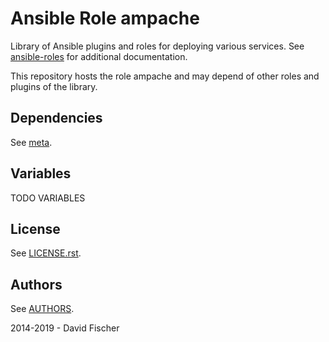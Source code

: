 # Ansible Role ampache

Library of Ansible plugins and roles for deploying various services.
See [ansible-roles](https://github.com/davidfischer-ch/ansible-roles) for additional documentation.

This repository hosts the role ampache and may depend of other roles and plugins of the library.

## Dependencies

See [meta](meta/main.yml).

## Variables

TODO VARIABLES

## License

See [LICENSE.rst](LICENSE.rst).

## Authors

See [AUTHORS](AUTHORS).

2014-2019 - David Fischer
